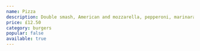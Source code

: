 ```yaml
---
name: Pizza
description: Double smash, American and mozzarella, pepperoni, marinara, basil pesto mayo, rocket
price: £12.50
category: burgers
popular: false
available: true
---
```

